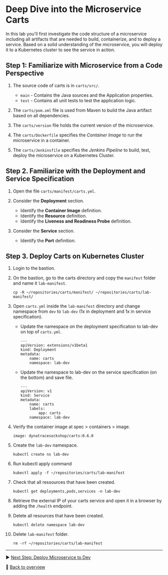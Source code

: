 # Deep Dive into the Microservice Carts

In this lab you'll first investigate the code structure of a microservice including all artifacts that are needed to build, containerize, and to deploy a service. Based on a solid understanding of the microservice, you will deploy it to a Kubernetes cluster to see the service in action.

## Step 1: Familiarize with Microservice from a Code Perspective

1. The source code of carts is in `carts/src/`.
    * `main` - Contains the Java sources and the Application properties.
    * `test` - Contains all unit tests to test the application logic.

1. The `carts/pom.xml` file is used from Maven to build the Java artifact based on all dependencies.

1. The `carts/version` file holds the current version of the microservice.

1. The `carts/Dockerfile` specifies the *Container Image* to run the microservice in a container.

1. The `carts/Jenkinsfile` specifies the *Jenkins Pipeline* to build, test, deploy the microservice on a Kubernetes Cluster.

## Step 2. Familiarize with the Deployment and Service Specification

1. Open the file `carts/manifest/carts.yml`.

1. Consider the **Deployment** section.
    * Identify the **Container Image** definition.
    * Identify the **Resource** definition.
    * Identify the **Liveness and Readiness Probe** definition.

1. Consider the **Service** section.
    * Identify the **Port** definition.

## Step 3. Deploy Carts on Kubernetes Cluster

1. Login to the bastion.

1. On the bastion, go to the carts directory and copy the `manifest` folder and name it `lab-manifest`.

    ```
    cp -R ~/repositories/carts/manifest/ ~/repositories/carts/lab-manifest/
    ```

1. Open `carts.yml` inside the `lab-manifest` directory  and change namespace from `dev` to `lab-dev` (1x in deployment and 1x in service specification).

    * Update the namespace on the deployment specification to lab-dev on top of `carts.yml`.
        ```
        ---
        apiVersion: extensions/v1beta1
        kind: Deployment
        metadata:
            name: carts
            namespace: lab-dev
        ```

    * Update the namespace to lab-dev on the service specification (on the bottom) and save file.
        ```
        ---
        apiVersion: v1
        kind: Service
        metadata:
            name: carts
            labels:
                app: carts
            namespace: lab-dev
        ```

1. Verify the container image at spec > containers > image.
    ```
    image: dynatracesockshop/carts:0.6.0
    ```

1. Create the `lab-dev` namespace.
    ```
    kubectl create ns lab-dev
    ```

1. Run kubectl apply command
    ```
    kubectl apply -f ~/repositories/carts/lab-manifest
    ```

1. Check that all ressources that have been created.
    ```
    kubectl get deployments,pods,services -n lab-dev
    ```

1. Retrieve the external IP of your carts service and open it in a browser by adding the `/health` endpoint.

1. Delete all resources that have been created.
    ```
    kubectl delete namespace lab-dev
    ```

1. Delete `lab-manifest` folder.

    ```
    rm -rf ~/repositories/carts/lab-manifest
    ```

---

:arrow_forward: [Next Step: Deploy Microservice to Dev](../02_Deploy_Microservice_to_Dev)

:arrow_up_small: [Back to overview](../)